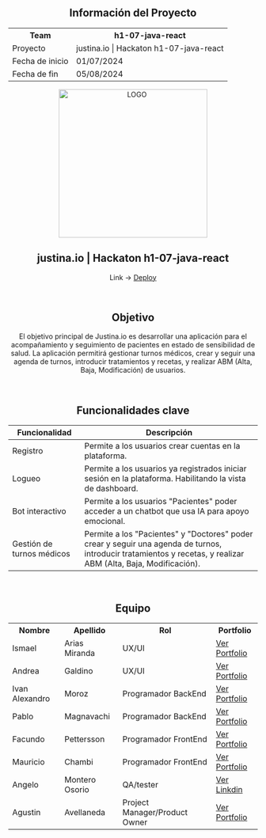 <h2 align="center">
Información del Proyecto
</h2>

<table align="center">
  <tr>
    <th>Team</th>
    <th>h1-07-java-react</th>
  </tr>
  <tr>
    <td>Proyecto</td>
    <td>justina.io | Hackaton h1-07-java-react</td>
  </tr>
  <tr>
    <td>Fecha de inicio</td>
    <td>01/07/2024</td>
  </tr>
  <tr>
    <td>Fecha de fin</td>
    <td>05/08/2024</td>
  </tr>
 
</table>


<div align="center">

<img src="https://res.cloudinary.com/draig/image/upload/v1722290699/pruebas/upiunhnmho2z959bwb33.png" width="300" alt="LOGO">

  <h2>justina.io | Hackaton h1-07-java-react</h2>

<p>Link -> <a href="https://justina-io.netlify.app/">Deploy</a></p>
</div>

<br>

<h2 align="center">Objetivo</h2>

<p align="center">El objetivo principal de Justina.io es desarrollar una aplicación para el acompañamiento y seguimiento de pacientes en estado de sensibilidad de salud. La aplicación permitirá gestionar turnos médicos, crear y seguir una agenda de turnos, introducir tratamientos y recetas, y realizar ABM (Alta, Baja, Modificación) de usuarios. </p>

<br>

<div align="center">
<h2>Funcionalidades clave</h2>
</div>


| Funcionalidad | Descripción |
|---|---|
| Registro | Permite a los usuarios crear cuentas en la plataforma. |
| Logueo  | Permite a los usuarios ya registrados iniciar sesión en la plataforma. Habilitando la vista de dashboard.|
| Bot interactivo | Permite a los usuarios "Pacientes" poder acceder a un chatbot que usa IA para apoyo emocional. |
| Gestión de turnos médicos | Permite a los "Pacientes" y "Doctores" poder crear y seguir una agenda de turnos, introducir tratamientos y recetas, y realizar ABM (Alta, Baja, Modificación). |



<br>

<h2 align="center">Equipo</h2>

<table align="center">
  <tr>
    <th>Nombre</th>
    <th>Apellido</th>
    <th>Rol</th>
    <th>Portfolio</th>
  </tr>
  <tr>
    <td>Ismael</td>
    <td>Arias Miranda</td>
    <td>UX/UI</td>
    <td><a href="https://www.behance.net/ia-miranda" target="_blank">Ver Portfolio</a></td>
  </tr>
    <tr>
    <td>Andrea</td>
    <td>Galdino</td>
    <td>UX/UI</td>
    <td><a href="https://www.behance.net/andreagastaldimx" target="_blank">Ver Portfolio</a></td>
  </tr>
   <tr>
    <td>Ivan Alexandro</td>
    <td>Moroz</td>
    <td>Programador BackEnd</td>
    <td><a href="https://alexandromoroz.github.io" target="_blank">Ver Portfolio</a></td>
  </tr>
  <tr>
    <td>Pablo</td>
    <td>Magnavachi</td>
    <td>Programador BackEnd</td>
    <td><a href="https://pablomagna.github.io/" target="_blank">Ver Portfolio</a></td>
  </tr>
  <tr>
    <td>Facundo</td>
    <td>Pettersson</td>
    <td>Programador FrontEnd</td>
  <td><a href="https://porfolio-web-psi.vercel.app/" target="_blank">Ver Portfolio</a></td>
  </tr>
  <tr>
    <td>Mauricio</td>
    <td>Chambi</td>
    <td>Programador FrontEnd</td>
    <td><a href="https://mauricio-chambi.netlify.app/" target="_blank">Ver Portfolio</a></td>
  </tr>
    <tr>
    <td>Angelo </td>
    <td>Montero Osorio</td>
    <td>QA/tester</td>
    <td><a href="https://www.linkedin.com/in/angelo-montero-ba4486239/" target="_blank">Ver Linkdin</a></td>
  </tr>
   <tr>
    <td>Agustin</td>
    <td>Avellaneda</td>
    <td>Project Manager/Product Owner</td>
    <td><a href="https://portfolio.agustin.top" target="_blank">Ver Portfolio</a></td>
  </tr>
</table>
